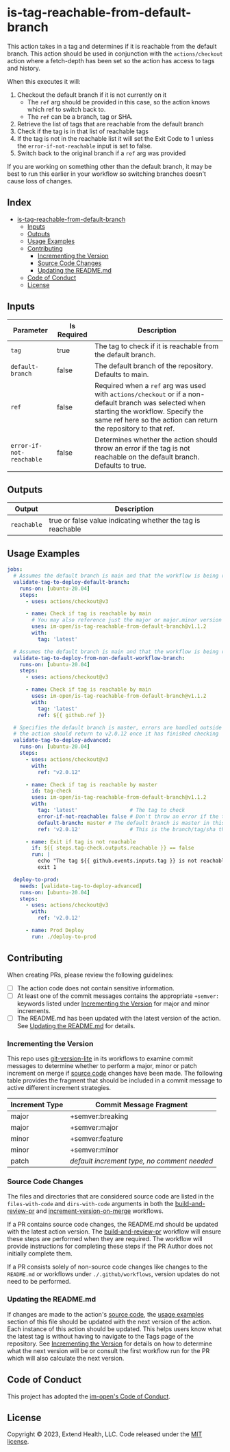 # is-tag-reachable-from-default-branch

This action takes in a tag and determines if it is reachable from the default branch. This action should be used in conjunction with the `actions/checkout` action where a fetch-depth has been set so the action has access to tags and history.

When this executes it will:

1. Checkout the default branch if it is not currently on it
   - The `ref` arg should be provided in this case, so the action knows which ref to switch back to.
   - The `ref` can be a branch, tag or SHA.
2. Retrieve the list of tags that are reachable from the default branch
3. Check if the tag is in that list of reachable tags
4. If the tag is not in the reachable list it will set the Exit Code to 1 unless the `error-if-not-reachable` input is set to false.
5. Switch back to the original branch if a `ref` arg was provided

If you are working on something other than the default branch, it may be best to run this earlier in your workflow so switching branches doesn't cause loss of changes.

## Index <!-- omit in toc -->

- [is-tag-reachable-from-default-branch](#is-tag-reachable-from-default-branch)
  - [Inputs](#inputs)
  - [Outputs](#outputs)
  - [Usage Examples](#usage-examples)
  - [Contributing](#contributing)
    - [Incrementing the Version](#incrementing-the-version)
    - [Source Code Changes](#source-code-changes)
    - [Updating the README.md](#updating-the-readmemd)
  - [Code of Conduct](#code-of-conduct)
  - [License](#license)

## Inputs

| Parameter                | Is Required | Description                                                                                                                                                                                                   |
|--------------------------|-------------|---------------------------------------------------------------------------------------------------------------------------------------------------------------------------------------------------------------|
| `tag`                    | true        | The tag to check if it is reachable from the default branch.                                                                                                                                                  |
| `default-branch`         | false       | The default branch of the repository. Defaults to main.                                                                                                                                                       |
| `ref`                    | false       | Required when a `ref` arg was used with `actions/checkout` or if a non-default branch was selected when starting the workflow. Specify the same ref here so the action can return the repository to that ref. |
| `error-if-not-reachable` | false       | Determines whether the action should throw an error if the tag is not reachable on the default branch. Defaults to true.                                                                                      |

## Outputs

| Output      | Description                                                 |
|-------------|-------------------------------------------------------------|
| `reachable` | true or false value indicating whether the tag is reachable |

## Usage Examples

```yml
jobs:
  # Assumes the default branch is main and that the workflow is being run from the main branch
  validate-tag-to-deploy-default-branch:
    runs-on: [ubuntu-20.04]
    steps:
      - uses: actions/checkout@v3

      - name: Check if tag is reachable by main
        # You may also reference just the major or major.minor version
        uses: im-open/is-tag-reachable-from-default-branch@v1.1.2
        with:
          tag: 'latest'

  # Assumes the default branch is main and that the workflow is being run from a non-default branch
  validate-tag-to-deploy-from-non-default-workflow-branch:
    runs-on: [ubuntu-20.04]
    steps:
      - uses: actions/checkout@v3

      - name: Check if tag is reachable by main
        uses: im-open/is-tag-reachable-from-default-branch@v1.1.2
        with:
          tag: 'latest'
          ref: ${{ github.ref }}

  # Specifies the default branch is master, errors are handled outside the workflow and that
  # the action should return to v2.0.12 once it has finished checking
  validate-tag-to-deploy-advanced:
    runs-on: [ubuntu-20.04]
    steps:
      - uses: actions/checkout@v3
        with:
          ref: "v2.0.12"

      - name: Check if tag is reachable by master
        id: tag-check
        uses: im-open/is-tag-reachable-from-default-branch@v1.1.2
        with:
          tag: 'latest'                 # The tag to check
          error-if-not-reachable: false # Don't throw an error if the tag is not reachable
          default-branch: master # The default branch is master in this case, not main
          ref: 'v2.0.12'                # This is the branch/tag/sha that has been checked out

      - name: Exit if tag is not reachable
        if: ${{ steps.tag-check.outputs.reachable }} == false
        run: |
          echo "The tag ${{ github.events.inputs.tag }} is not reachable on the default branch"
          exit 1

  deploy-to-prod:
    needs: [validate-tag-to-deploy-advanced]
    runs-on: [ubuntu-20.04]
    steps:
      - uses: actions/checkout@v3
        with:
          ref: 'v2.0.12'

      - name: Prod Deploy
        run: ./deploy-to-prod
```

## Contributing

When creating PRs, please review the following guidelines:

- [ ] The action code does not contain sensitive information.
- [ ] At least one of the commit messages contains the appropriate `+semver:` keywords listed under [Incrementing the Version] for major and minor increments.
- [ ] The README.md has been updated with the latest version of the action.  See [Updating the README.md] for details.

### Incrementing the Version

This repo uses [git-version-lite] in its workflows to examine commit messages to determine whether to perform a major, minor or patch increment on merge if [source code] changes have been made.  The following table provides the fragment that should be included in a commit message to active different increment strategies.

| Increment Type | Commit Message Fragment                     |
|----------------|---------------------------------------------|
| major          | +semver:breaking                            |
| major          | +semver:major                               |
| minor          | +semver:feature                             |
| minor          | +semver:minor                               |
| patch          | *default increment type, no comment needed* |

### Source Code Changes

The files and directories that are considered source code are listed in the `files-with-code` and `dirs-with-code` arguments in both the [build-and-review-pr] and [increment-version-on-merge] workflows.  

If a PR contains source code changes, the README.md should be updated with the latest action version.  The [build-and-review-pr] workflow will ensure these steps are performed when they are required.  The workflow will provide instructions for completing these steps if the PR Author does not initially complete them.

If a PR consists solely of non-source code changes like changes to the `README.md` or workflows under `./.github/workflows`, version updates do not need to be performed.

### Updating the README.md

If changes are made to the action's [source code], the [usage examples] section of this file should be updated with the next version of the action.  Each instance of this action should be updated.  This helps users know what the latest tag is without having to navigate to the Tags page of the repository.  See [Incrementing the Version] for details on how to determine what the next version will be or consult the first workflow run for the PR which will also calculate the next version.

## Code of Conduct

This project has adopted the [im-open's Code of Conduct](https://github.com/im-open/.github/blob/main/CODE_OF_CONDUCT.md).

## License

Copyright &copy; 2023, Extend Health, LLC. Code released under the [MIT license](LICENSE).

<!-- Links -->
[Incrementing the Version]: #incrementing-the-version
[Updating the README.md]: #updating-the-readmemd
[source code]: #source-code-changes
[usage examples]: #usage-examples
[build-and-review-pr]: ./.github/workflows/build-and-review-pr.yml
[increment-version-on-merge]: ./.github/workflows/increment-version-on-merge.yml
[git-version-lite]: https://github.com/im-open/git-version-lite
